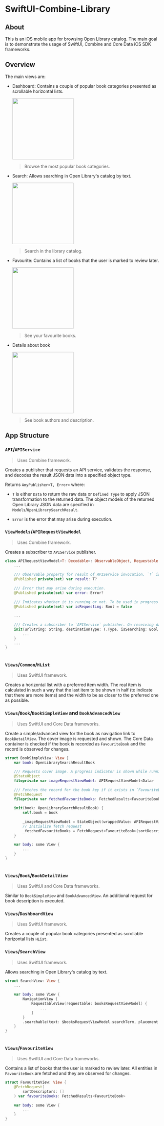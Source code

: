 # SwiftUI-Combine-Library

## About

This is an iOS mobile app for browsing Open Library catalog. The main goal is to demonstrate the usage of SwiftUI, Combine and Core Data iOS SDK frameworks.

## Overview

The main views are:
- Dashboard: Contains a couple of popular book categories presented as scrollable horizontal lists.

  <img src="/Assets/Images/01_DashboardScreenShot.jpg" width="200"/>
  
  > Browse the most popular book categories.

- Search: Allows searching in Open Library's catalog by text.

  <img src="/Assets/Images/02_SearchScreenShot.jpg" width="200"/>
  
  > Search in the library catalog.

- Favourite: Contains a list of books that the user is marked to review later.

  <img src="/Assets/Images/03_FavouritesScreenShot.jpg" width="200"/>
  
  > See your favourite books.

- Details about book

  <img src="/Assets/Images/04_BookDetailScreenShot.jpg" width="200"/>
  
  > See book authors and description.

## App Structure

### `API`/`APIService`

> Uses Combine framework.

Creates a publisher that requests an API service, validates the response, and decodes the result JSON data into a specified object type.

Returns `AnyPublisher<T, Error>` where:

- `T` is either `Data` to return the raw data or `Defined Type` to apply JSON transformation to the returned data. The object models of the returned Open Library JSON data are specified in `Models`/`OpenLibrarySearchResult`.

- `Error` is the error that may arise during execution.

### `ViewModels`/`APIRequestViewModel`

> Uses Combine framework.

Creates a subscriber to `APIService` publisher.

```Swift
class APIRequestViewModel<T: Decodable>: ObservableObject, Requestable {
    ...
    
    /// Observable property for result of APIService invocation. `T` is either `Data` to return the raw data or `Defined Type` to apply JSON transformation to the returned data. The object models of the returned Open Library JSON data are specified in `OpenLibrarySearchResult`.
    @Published private(set) var result: T?
    
    /// Error that may arise during execution.
    @Published private(set) var error: Error?
    
    /// Indicates whether it is running or not. To be used in progress indicators.
    @Published private(set) var isRequesting: Bool = false
    
    ...
    
    /// Creates a subscriber to `APIService` publisher. On receiving data: the returned data is set into `result`, property `error` holds the error if execution has failed.
    init(urlString: String, destinationType: T.Type, isSearching: Bool = false) {
        ...
    }
    ...    
}
    
```

### `Views`/`Common`/`HList`

> Uses SwiftUI framework.

Creates a horizontal list with a preferred item width. The real item is calculated in such a way that the last item to be shown in half (to indicate that there are more items) and the width to be as closer to the preferred one as possible.


### `Views`/`Book`/`BookSimpleView` and `BookAdvancedView`

> Uses SwiftUI and Core Data frameworks.

Create a simple/advanced view for the book as navigation link to `BookDetailView`. The cover image is requested and shown. The Core Data container is checked if the book is recorded as `FavouriteBook` and the record is observed for changes.

```Swift
struct BookSimpleView: View {
    var book: OpenLibrarySearchResultBook
    
    /// Requests cover image. A progress indicator is shown while running.
    @StateObject
    fileprivate var imageRequestViewModel: APIRequestViewModel<Data>
    
    /// Fetches the record for the book key if it exists in `FavouriteBook` Core Data entity.
    @FetchRequest
    fileprivate var fetchedFavouriteBooks: FetchedResults<FavouriteBook>
    
    init(book: OpenLibrarySearchResultBook) {
        self.book = book
        
        _imageRequestViewModel = StateObject(wrappedValue: APIRequestViewModel(urlString: book.mediumCoverImageUrlString, destinationType: Data.self))
        // Initialize fetch request
        _fetchedFavouriteBooks = FetchRequest<FavouriteBook>(sortDescriptors: [], predicate: NSPredicate(format: "key == %@", book.key ?? ""))
    }
    
    var body: some View {
        ...
    }
}
    
```

### `Views`/`Book`/`BookDetailView`

> Uses SwiftUI and Core Data frameworks.

Similar to `BookSimpleView` and `BookAdvancedView`. An additional request for book description is executed.


### `Views`/`DashboardView`

> Uses SwiftUI framework.

Creates a couple of popular book categories presented as scrollable horizontal lists `HList`.

### `Views`/`SearchView`

> Uses SwiftUI framework.

Allows searching in Open Library's catalog by text.

```Swift
struct SearchView: View {
    ...
    
    var body: some View {
        NavigationView {
            RequestableView(requestable: booksRequestViewModel) {
                ...
            }
        }
        .searchable(text: $booksRequestViewModel.searchTerm, placement: .navigationBarDrawer(displayMode: .always))
    }
}
    
```

### `Views`/`FavouriteView`

> Uses SwiftUI and Core Data frameworks.

Contains a list of books that the user is marked to review later. All entities in `FavouriteBook` are fetched and they are observed for changes.

```Swift
struct FavouriteView: View {
    @FetchRequest(
        sortDescriptors: []
    ) var favouriteBooks: FetchedResults<FavouriteBook>
    
    var body: some View {
        ...
    }
}
    
```
